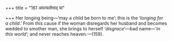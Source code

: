 +++
title = "161 अपत्यलोभाद् या"

+++
Her longing being—‘may a child be born to me’; this is the ‘*longing for
a child*.’ From this cause if the woman disregards her husband and
becomes wedded to smother man, she brings to herself ‘*disgrace*’—bad
name—‘*in this world*’; and never reaches heaven.—(159).


